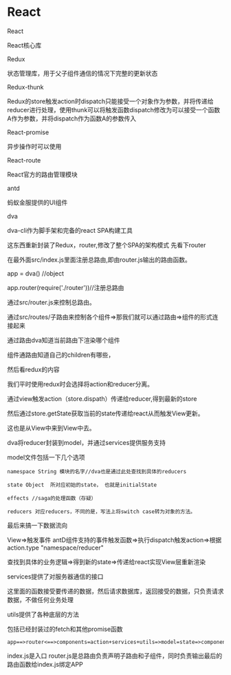 # React

React

React核心库

Redux

状态管理库，用于父子组件通信的情况下完整的更新状态

Redux-thunk

Redux的store触发action时dispatch只能接受一个对象作为参数，并将传递给reducer进行处理，使用thunk可以将触发函数dispatch修改为可以接受一个函数A作为参数，并将dispatch作为函数A的参数传入

React-promise

异步操作时可以使用

React-route

React官方的路由管理模块

antd

蚂蚁金服提供的UI组件

dva 

dva-cli作为脚手架和完备的react SPA构建工具

这东西重新封装了Redux，router,修改了整个SPA的架构模式
先看下router

在最外面src/index.js里面注册总路由,即由router.js输出的路由函数。

app = dva() //object

app.router(require('./router'))//注册总路由

通过src/router.js来控制总路由。

通过src/routes/子路由来控制各个组件=>那我们就可以通过路由=>组件的形式连接起来

通过路由dva知道当前路由下渲染哪个组件

组件通路由知道自己的children有哪些，

然后看redux的内容

我们平时使用redux时会选择将action和reducer分离。

通过view触发action（store.dispath）传递给reducer,得到最新的store

然后通过store.getState获取当前的state传递给react从而触发View更新。

这也是从View中来到View中去。

dva将reducer封装到model，并通过services提供服务支持

model文件包括一下几个选项

	namespace String 模块的名字//dva也是通过此处查找到具体的reducers 

	state Object  所对应初始的state， 也就是initialState

	effects //saga的处理函数（存疑）

	reducers 对应reducers，不同的是，写法上将switch case转为对象的方法。

最后来搞一下数据流向

View=>触发事件 antD组件支持的事件触发函数=>执行dispatch触发action=>根据action.type "namespace/reducer"

查找到具体的业务逻辑=>得到新的state=>传递给react实现View层重新渲染

services提供了对服务器通信的接口

这里面的函数接受要传递的数据，然后请求数据库，返回接受的数据，只负责请求数据，不做任何业务处理

utils提供了各种底层的方法

包括已经封装过的fetch和其他promise函数

	app==>router<==>components=action+services+utils=>model=state=>components  

index.js是入口
router.js是总路由负责声明子路由和子组件，同时负责输出最后的路由函数给index.js绑定APP